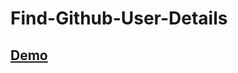 # Find-Github-User-Details
<h2><a href="https://ghostinlinux.github.io/Find-Github-User-Details/index.html">Demo</a></h2>
